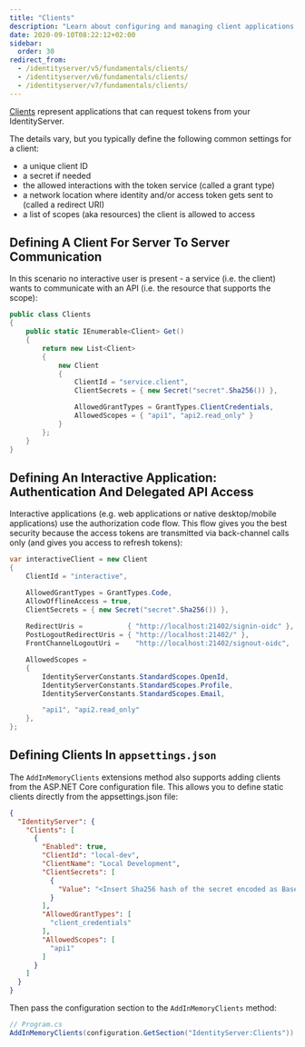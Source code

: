 ```yaml
---
title: "Clients"
description: "Learn about configuring and managing client applications that can request tokens from IdentityServer"
date: 2020-09-10T08:22:12+02:00
sidebar:
  order: 30
redirect_from:
  - /identityserver/v5/fundamentals/clients/
  - /identityserver/v6/fundamentals/clients/
  - /identityserver/v7/fundamentals/clients/
---
```


[Clients](/identityserver/overview/terminology.md#client) represent applications that can request tokens from your
IdentityServer.

The details vary, but you typically define the following common settings for a client:

* a unique client ID
* a secret if needed
* the allowed interactions with the token service (called a grant type)
* a network location where identity and/or access token gets sent to (called a redirect URI)
* a list of scopes (aka resources) the client is allowed to access

## Defining A Client For Server To Server Communication

In this scenario no interactive user is present - a service (i.e. the client) wants to communicate with an API (i.e. the
resource that supports the scope):

```cs
public class Clients
{
    public static IEnumerable<Client> Get()
    {
        return new List<Client>
        {
            new Client
            {
                ClientId = "service.client",                    
                ClientSecrets = { new Secret("secret".Sha256()) },

                AllowedGrantTypes = GrantTypes.ClientCredentials,
                AllowedScopes = { "api1", "api2.read_only" }
            }
        };
    }
}
```

## Defining An Interactive Application: Authentication And Delegated API Access

Interactive applications (e.g. web applications or native desktop/mobile applications) use the authorization code flow.
This flow gives you the best security because the access tokens are transmitted via back-channel calls only (and gives
you access to refresh tokens):

```cs
var interactiveClient = new Client
{
    ClientId = "interactive",

    AllowedGrantTypes = GrantTypes.Code,
    AllowOfflineAccess = true,
    ClientSecrets = { new Secret("secret".Sha256()) },
    
    RedirectUris =           { "http://localhost:21402/signin-oidc" },
    PostLogoutRedirectUris = { "http://localhost:21402/" },
    FrontChannelLogoutUri =    "http://localhost:21402/signout-oidc",

    AllowedScopes = 
    {
        IdentityServerConstants.StandardScopes.OpenId,
        IdentityServerConstants.StandardScopes.Profile,
        IdentityServerConstants.StandardScopes.Email,

        "api1", "api2.read_only"
    },
};
```

## Defining Clients In `appsettings.json`

The `AddInMemoryClients` extensions method also supports adding clients from the ASP.NET Core configuration file. This
allows you to define static clients directly from the appsettings.json file:

```json title=appsettings.json
{
  "IdentityServer": {
    "Clients": [
      {
        "Enabled": true,
        "ClientId": "local-dev",
        "ClientName": "Local Development",
        "ClientSecrets": [
          {
            "Value": "<Insert Sha256 hash of the secret encoded as Base64 string>"
          }
        ],
        "AllowedGrantTypes": [
          "client_credentials"
        ],
        "AllowedScopes": [
          "api1"
        ]
      }
    ]
  }
}
```

Then pass the configuration section to the `AddInMemoryClients` method:

```cs
// Program.cs
AddInMemoryClients(configuration.GetSection("IdentityServer:Clients"))
```

